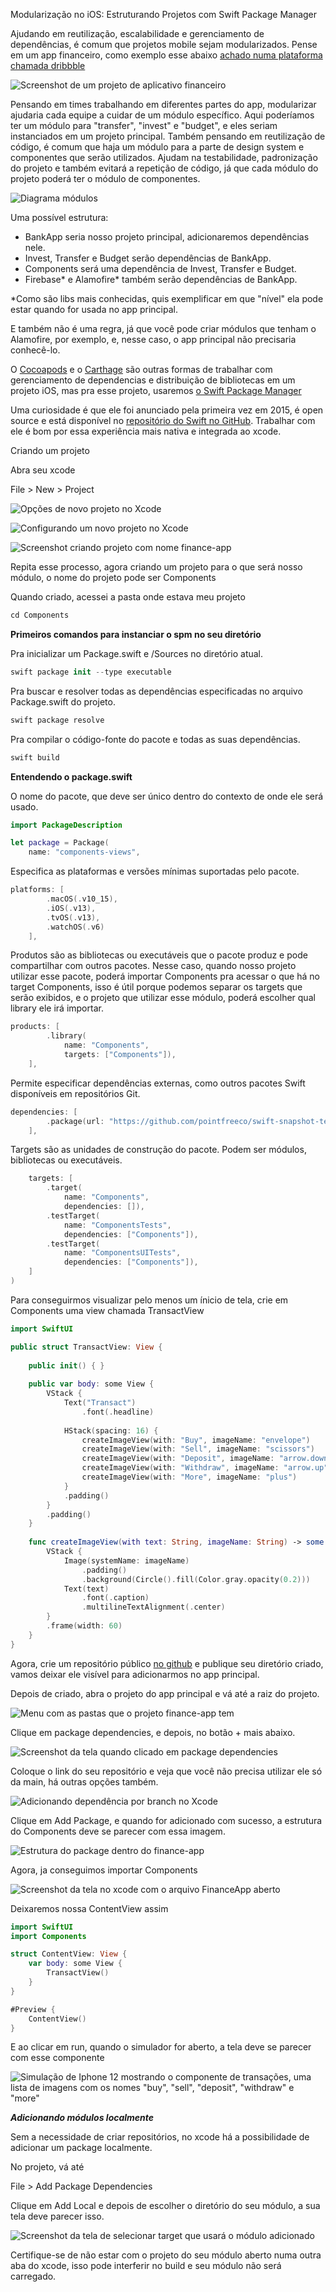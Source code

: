 Modularização no iOS: Estruturando Projetos com Swift Package Manager

Ajudando em reutilização, escalabilidade e gerenciamento de dependências, é comum que projetos mobile sejam modularizados.
Pense em um app financeiro, como exemplo esse abaixo [achado numa plataforma chamada dribbble](https://dribbble.com/following)

![Screenshot de um projeto de aplicativo financeiro](https://dev-to-uploads.s3.amazonaws.com/uploads/articles/hlboc96zuxxh31j1llmw.png)

Pensando em times trabalhando em diferentes partes do app, modularizar ajudaria cada equipe a cuidar de um módulo específico. Aqui poderíamos ter um módulo para "transfer", "invest" e "budget", e eles seriam instanciados em um projeto principal. Também pensando em reutilização de código, é comum que haja um módulo para a parte de design system e componentes que serão utilizados. Ajudam na testabilidade, padronização do projeto e também evitará a repetição de código, já que cada módulo do projeto poderá ter o módulo de componentes.

![Diagrama módulos](https://dev-to-uploads.s3.amazonaws.com/uploads/articles/wl0uigv6v86piubz0r8c.png)

Uma possível estrutura:

- BankApp seria nosso projeto principal, adicionaremos dependências nele.
- Invest, Transfer e Budget serão dependências de BankApp.
- Components será uma dependência de Invest, Transfer e Budget.
- Firebase* e Alamofire* também serão dependências de BankApp.

*Como são libs mais conhecidas, quis exemplificar em que "nível" ela pode estar quando for usada no app principal.

E também não é uma regra, já que você pode criar módulos que tenham o Alamofire, por exemplo, e, nesse caso, o app principal não precisaria conhecê-lo.

O [Cocoapods](https://github.com/CocoaPods/CocoaPods) e o [Carthage](https://github.com/Carthage/Carthage) são outras formas de trabalhar com gerenciamento de dependencias e distribuição de bibliotecas em um projeto iOS, mas pra esse projeto, usaremos [o Swift Package Manager](https://www.swift.org/documentation/package-manager/)

Uma curiosidade é que ele foi anunciado pela primeira vez em 2015, é open source e está disponível no [repositório do Swift no GitHub](https://github.com/swiftlang/swift-package-manager). Trabalhar com ele é bom por essa experiência mais nativa e integrada ao xcode. 

Criando um projeto

Abra seu xcode

File > New > Project

![Opções de novo projeto no Xcode](https://dev-to-uploads.s3.amazonaws.com/uploads/articles/1qkkmz1vuxb9zwgll3tt.png)

![Configurando um novo projeto no Xcode](https://dev-to-uploads.s3.amazonaws.com/uploads/articles/ippx5jyouivndhtn4ymy.png)

![Screenshot criando projeto com nome finance-app](https://dev-to-uploads.s3.amazonaws.com/uploads/articles/1pw458kiq8do5r9ropr5.png)

Repita esse processo, agora criando um projeto para o que será nosso módulo, o nome do projeto pode ser Components

Quando criado, acessei a pasta onde estava meu projeto 

```swift
cd Components
```

**Primeiros comandos para instanciar o spm no seu diretório**

Pra inicializar um Package.swift e /Sources no diretório atual.

```swift
swift package init --type executable
```

Pra buscar e resolver todas as dependências especificadas no arquivo Package.swift do projeto.


```swift
swift package resolve
```

Pra compilar o código-fonte do pacote e todas as suas dependências. 

```swift
swift build
```

**Entendendo o package.swift**

O nome do pacote, que deve ser único dentro do contexto de onde ele será usado.

```swift
import PackageDescription

let package = Package(
    name: "components-views",
```

Especifica as plataformas e versões mínimas suportadas pelo pacote.

```swift
platforms: [
        .macOS(.v10_15),
        .iOS(.v13),
        .tvOS(.v13),
        .watchOS(.v6)
    ],
```

Produtos são as bibliotecas ou executáveis que o pacote produz e pode compartilhar com outros pacotes. Nesse caso, quando nosso projeto utilizar esse pacote, poderá importar Components pra acessar o que há no target Components, isso é útil porque podemos separar os targets que serão exibidos, e o projeto que utilizar esse módulo, poderá escolher qual library ele irá importar. 
   
```swift
products: [
        .library(
            name: "Components",
            targets: ["Components"]),
    ],
```
Permite especificar dependências externas, como outros pacotes Swift disponíveis em repositórios Git.

```swift
dependencies: [
        .package(url: "https://github.com/pointfreeco/swift-snapshot-testing", from: "1.10.0")
    ],
```

Targets são as unidades de construção do pacote. Podem ser módulos, bibliotecas ou executáveis.
    
```swift    
    targets: [
        .target(
            name: "Components",
            dependencies: []),
        .testTarget(
            name: "ComponentsTests",
            dependencies: ["Components"]),
        .testTarget(
            name: "ComponentsUITests",
            dependencies: ["Components"]),
    ]
)

```

Para conseguirmos visualizar pelo menos um ínicio de tela, crie em Components uma view chamada TransactView

```swift
import SwiftUI

public struct TransactView: View {
    
    public init() { }
    
    public var body: some View {
        VStack {
            Text("Transact")
                .font(.headline)
            
            HStack(spacing: 16) {
                createImageView(with: "Buy", imageName: "envelope")
                createImageView(with: "Sell", imageName: "scissors")
                createImageView(with: "Deposit", imageName: "arrow.down")
                createImageView(with: "Withdraw", imageName: "arrow.up")
                createImageView(with: "More", imageName: "plus")
            }
            .padding()
        }
        .padding()
    }
    
    func createImageView(with text: String, imageName: String) -> some View {
        VStack {
            Image(systemName: imageName)
                .padding()
                .background(Circle().fill(Color.gray.opacity(0.2)))
            Text(text)
                .font(.caption)
                .multilineTextAlignment(.center)
        }
        .frame(width: 60)
    }
}

```

Agora, crie um repositório público [no github](https://github.com/) e publique seu diretório criado, vamos deixar ele visível para adicionarmos no app principal.

Depois de criado, abra o projeto do app principal e vá até a raiz do projeto.

![Menu com as pastas que o projeto finance-app tem](https://dev-to-uploads.s3.amazonaws.com/uploads/articles/xioazm0moomtzo4btsrm.png)

Clique em package dependencies, e depois, no botão + mais abaixo.

![Screenshot da tela quando clicado em package dependencies](https://dev-to-uploads.s3.amazonaws.com/uploads/articles/cerxk74f8kfemnprxv4f.png)

Coloque o link do seu repositório e veja que você não precisa utilizar ele só da main, há outras opções também.

![Adicionando dependência por branch no Xcode](https://dev-to-uploads.s3.amazonaws.com/uploads/articles/9dy1k77w50c25c3lbqey.png)

Clique em Add Package, e quando for adicionado com sucesso, a estrutura do Components deve se parecer com essa imagem.

![Estrutura do package dentro do finance-app](https://dev-to-uploads.s3.amazonaws.com/uploads/articles/dfs448crdzk5756kb5el.png)

Agora, ja conseguimos importar Components

![Screenshot da tela no xcode com o arquivo FinanceApp aberto](https://dev-to-uploads.s3.amazonaws.com/uploads/articles/tc0cwnq2868v8f3ah11b.png)

Deixaremos nossa ContentView assim

```swift
import SwiftUI
import Components

struct ContentView: View {
    var body: some View {
        TransactView()
    }
}

#Preview {
    ContentView()
}
```
E ao clicar em run, quando o simulador for aberto, a tela deve se parecer com esse componente

![Simulação de Iphone 12 mostrando o componente de transações, uma lista de imagens com os nomes "buy", "sell", "deposit", "withdraw" e "more"](https://dev-to-uploads.s3.amazonaws.com/uploads/articles/q61zbiy75ip15zpk6e8o.png)

***Adicionando módulos localmente***

Sem a necessidade de criar repositórios, no xcode há a possibilidade de adicionar um package localmente.

No projeto, vá até

File > Add Package Dependencies

Clique em Add Local e depois de escolher o diretório do seu módulo, a sua tela deve parecer isso.

![Screenshot da tela de selecionar target que usará o módulo adicionado](https://dev-to-uploads.s3.amazonaws.com/uploads/articles/8cgzow60t6w8al7ykqj2.png)

Certifique-se de não estar com o projeto do seu módulo aberto numa outra aba do xcode, isso pode interferir no build e seu módulo não será carregado. 

